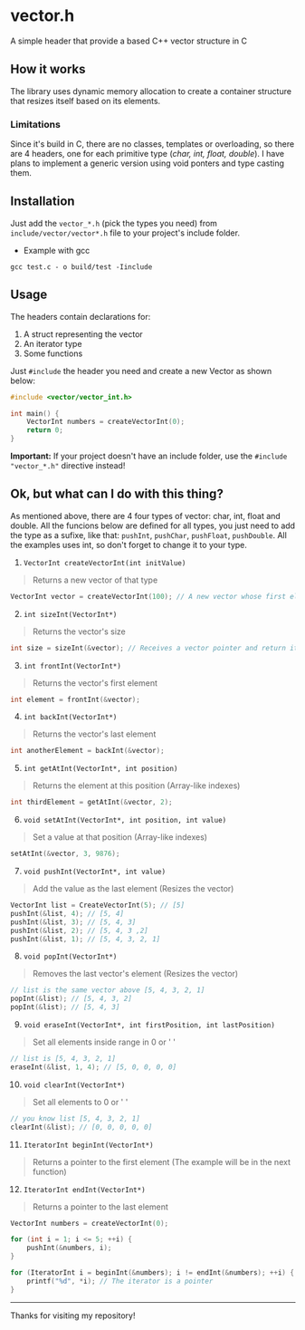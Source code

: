 # vector.h
A simple header that provide a based C++ vector structure in C

## How it works
The library uses dynamic memory allocation to create a container structure that resizes itself based on its elements.

### Limitations
Since it's build in C, there are no classes, templates or overloading, so there are 4 headers, one for each primitive type (_char, int, float, double_). I have plans to implement a generic version using void ponters and type casting them.

## Installation

Just add the `vector_*.h` (pick the types you need) from `include/vector/vector*.h` file to your project's include folder.

- Example with gcc

`gcc test.c - o build/test -Iinclude`

## Usage

The headers contain declarations for:

1. A struct representing the vector
2. An iterator type
3. Some functions

Just `#include` the header you need and create a new Vector as shown below:

```c
#include <vector/vector_int.h>

int main() {
    VectorInt numbers = createVectorInt(0);
    return 0;
}
```

**Important:** If your project doesn't have an include folder, use the `#include "vector_*.h"` directive instead!

## Ok, but what can I do with this thing?

As mentioned above, there are 4 four types of vector: char, int, float and double. All the funcions below are defined for all types, you just need to add the type as a sufixe, like that: `pushInt`, `pushChar`, `pushFloat`, `pushDouble`. All the examples uses int, so don't forget to change it to your type.

1. `VectorInt createVectorInt(int initValue)`
> Returns a new vector of that type

```c
VectorInt vector = createVectorInt(100); // A new vector whose first element is 100
```

2. `int sizeInt(VectorInt*)`
> Returns the vector's size

```c
int size = sizeInt(&vector); // Receives a vector pointer and return its size;
```

3. `int frontInt(VectorInt*)`
> Returns the vector's first element

```c
int element = frontInt(&vector);
```

4. `int backInt(VectorInt*)`
> Returns the vector's last element

```c
int anotherElement = backInt(&vector);
```

5. `int getAtInt(VectorInt*, int position)`
> Returns the element at this position (Array-like indexes)

```c
int thirdElement = getAtInt(&vector, 2);
```

6. `void setAtInt(VectorInt*, int position, int value)`
> Set a value at that position (Array-like indexes)

```c
setAtInt(&vector, 3, 9876);
```

7. `void pushInt(VectorInt*, int value)`
> Add the value as the last element (Resizes the vector)

```c
VectorInt list = CreateVectorInt(5); // [5]
pushInt(&list, 4); // [5, 4]
pushInt(&list, 3); // [5, 4, 3]
pushInt(&list, 2); // [5, 4, 3 ,2]
pushInt(&list, 1); // [5, 4, 3, 2, 1]
```

8. `void popInt(VectorInt*)`
> Removes the last vector's element (Resizes the vector)

```c
// list is the same vector above [5, 4, 3, 2, 1]
popInt(&list); // [5, 4, 3, 2]
popInt(&list); // [5, 4, 3]
```

9. `void eraseInt(VectorInt*, int firstPosition, int lastPosition)`
> Set all elements inside range in 0 or ' '

```c
// list is [5, 4, 3, 2, 1]
eraseInt(&list, 1, 4); // [5, 0, 0, 0, 0]
```

10. `void clearInt(VectorInt*)`
> Set all elements to 0 or ' '

```c
// you know list [5, 4, 3, 2, 1]
clearInt(&list); // [0, 0, 0, 0, 0]
```

11. `IteratorInt beginInt(VectorInt*)`
> Returns a pointer to the first element (The example will be in the next function)

12. `IteratorInt endInt(VectorInt*)`
> Returns a pointer to the last element

```c
VectorInt numbers = createVectorInt(0);

for (int i = 1; i <= 5; ++i) {
    pushInt(&numbers, i);
}

for (IteratorInt i = beginInt(&numbers); i != endInt(&numbers); ++i) {
    printf("%d", *i); // The iterator is a pointer
}
```

-----

Thanks for visiting my repository!
